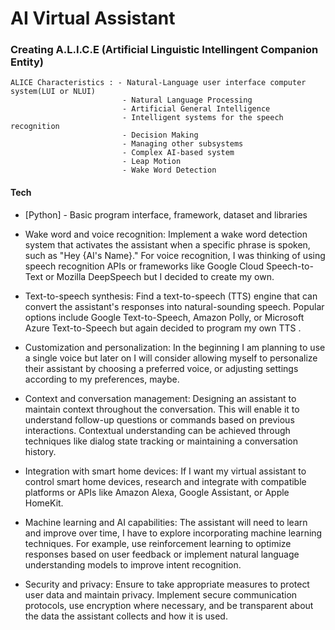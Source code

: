 # AI Virtual Assistant

### Creating A.L.I.C.E (Artificial Linguistic Intellingent Companion Entity)
    ALICE Characteristics : - Natural-Language user interface computer system(LUI or NLUI)
                             - Natural Language Processing
                             - Artificial General Intelligence
                             - Intelligent systems for the speech recognition
                             - Decision Making
                             - Managing other subsystems
                             - Complex AI-based system
                             - Leap Motion 
                             - Wake Word Detection

#### Tech

- [Python] - Basic program interface, framework, dataset and libraries

- Wake word and voice recognition: Implement a wake word detection system that activates the assistant when a specific phrase is spoken, such as "Hey {AI's Name}." For voice recognition, I was thinking of using speech recognition APIs or frameworks like Google Cloud Speech-to-Text or Mozilla DeepSpeech but I decided to create my own.

- Text-to-speech synthesis: Find a text-to-speech (TTS) engine that can convert the assistant's responses into natural-sounding speech. Popular options include Google Text-to-Speech, Amazon Polly, or Microsoft Azure Text-to-Speech but again decided to program my own TTS .

- Customization and personalization: In the beginning I am planning to use a single voice but later on I will consider allowing myself to personalize their assistant by choosing a preferred voice, or adjusting settings according to my preferences, maybe.

- Context and conversation management: Designing an assistant to maintain context throughout the conversation. This will enable it to understand follow-up questions or commands based on previous interactions. Contextual understanding can be achieved through techniques like dialog state tracking or maintaining a conversation history.

- Integration with smart home devices: If I want my virtual assistant to control smart home devices, research and integrate with compatible platforms or APIs like Amazon Alexa, Google Assistant, or Apple HomeKit.

- Machine learning and AI capabilities: The assistant will need to learn and improve over time, I have to explore incorporating machine learning techniques. For example, use reinforcement learning to optimize responses based on user feedback or implement natural language understanding models to improve intent recognition.

- Security and privacy: Ensure to take appropriate measures to protect user data and maintain privacy. Implement secure communication protocols, use encryption where necessary, and be transparent about the data the assistant collects and how it is used.





